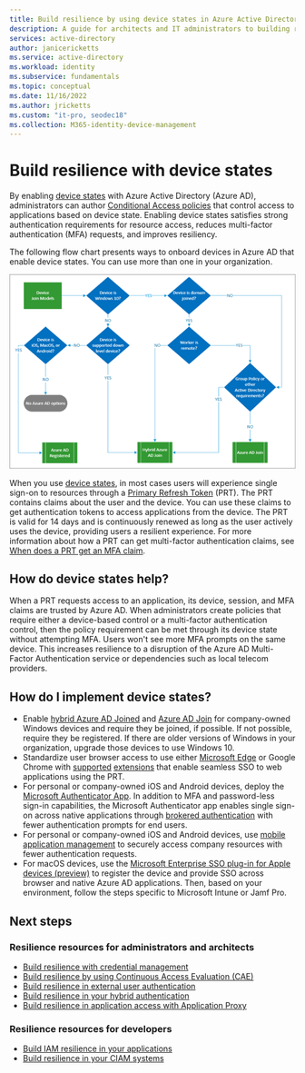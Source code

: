 ```yaml
---
title: Build resilience by using device states in Azure Active Directory
description: A guide for architects and IT administrators to building resilience by using device states
services: active-directory
author: janicericketts
ms.service: active-directory
ms.workload: identity
ms.subservice: fundamentals
ms.topic: conceptual
ms.date: 11/16/2022
ms.author: jricketts
ms.custom: "it-pro, seodec18"
ms.collection: M365-identity-device-management
---
```

# Build resilience with device states

By enabling [device states](../devices/overview.md) with Azure Active Directory (Azure AD), administrators can author [Conditional Access policies](../conditional-access/overview.md) that control access to applications based on device state. Enabling device states satisfies strong authentication requirements for resource access, reduces multi-factor authentication (MFA) requests, and improves resiliency. 

The following flow chart presents ways to onboard devices in Azure AD that enable device states. You can use more than one in your organization.

![flow chart for choosing device states](./media/resilience-with-device-states/admin-resilience-devices.png)

When you use [device states](../devices/overview.md), in most cases users will experience single sign-on to resources through a [Primary Refresh Token](../devices/concept-primary-refresh-token.md) (PRT). The PRT contains claims about the user and the device. You can use these claims to get authentication tokens to access applications from the device. The PRT is valid for 14 days and is continuously renewed as long as the user actively uses the device, providing users a resilient experience. For more information about how a PRT can get multi-factor authentication claims, see [When does a PRT get an MFA claim](../devices/concept-primary-refresh-token.md).

## How do device states help?

When a PRT requests access to an application, its device, session, and MFA claims are trusted by Azure AD. When administrators create policies that require either a device-based control or a multi-factor authentication control, then the policy requirement can be met through its device state without attempting MFA. Users won't see more MFA prompts on the same device. This increases resilience to a disruption of the Azure AD Multi-Factor Authentication service or dependencies such as local telecom providers.

## How do I implement device states?

* Enable [hybrid Azure AD Joined](../devices/hybrid-join-plan.md) and [Azure AD Join](../devices/device-join-plan.md) for company-owned Windows devices and require they be joined, if possible. If not possible, require they be registered. If there are older versions of Windows in your organization, upgrade those devices to use Windows 10.
* Standardize user browser access to use either [Microsoft Edge](/deployedge/microsoft-edge-security-identity) or Google Chrome with [supported](https://chrome.google.com/webstore/detail/windows-10-accounts/ppnbnpeolgkicgegkbkbjmhlideopiji) [extensions](https://chrome.google.com/webstore/detail/office/ndjpnladcallmjemlbaebfadecfhkepb) that enable seamless SSO to web applications using the PRT.
* For personal or company-owned iOS and Android devices, deploy the [Microsoft Authenticator App](https://support.microsoft.com/account-billing/how-to-use-the-microsoft-authenticator-app-9783c865-0308-42fb-a519-8cf666fe0acc). In addition to MFA and password-less sign-in capabilities, the Microsoft Authenticator app enables single sign-on across native applications through [brokered authentication](../develop/msal-android-single-sign-on.md) with fewer authentication prompts for end users.
* For personal or company-owned iOS and Android devices, use [mobile application management](/mem/intune/apps/app-management) to securely access company resources with fewer authentication requests. 
* For macOS devices, use the [Microsoft Enterprise SSO plug-in for Apple devices (preview)](../develop/apple-sso-plugin.md) to register the device and provide SSO across browser and native Azure AD applications. Then, based on your environment, follow the steps specific to Microsoft Intune or Jamf Pro.

## Next steps

### Resilience resources for administrators and architects
 
* [Build resilience with credential management](resilience-in-credentials.md)
* [Build resilience by using Continuous Access Evaluation (CAE)](resilience-with-continuous-access-evaluation.md)
* [Build resilience in external user authentication](resilience-b2b-authentication.md)
* [Build resilience in your hybrid authentication](resilience-in-hybrid.md)
* [Build resilience in application access with Application Proxy](resilience-on-premises-access.md)

### Resilience resources for developers

* [Build IAM resilience in your applications](resilience-app-development-overview.md)
* [Build resilience in your CIAM systems](resilience-b2c.md)
